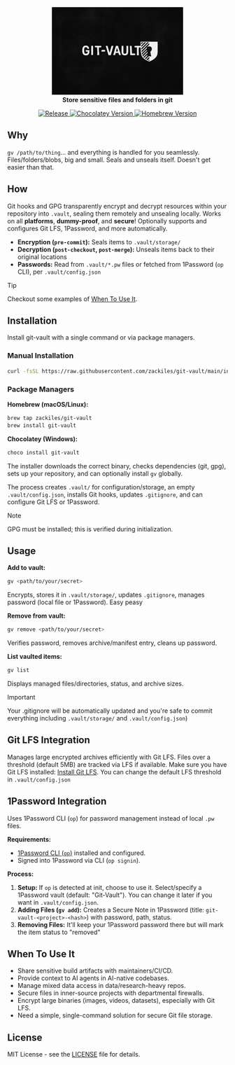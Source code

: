 <div align="center">
  <img src="logo.png" alt="Git-Vault Logo" style="max-width: 100%; max-height: 200px;">
  <div align="center">
    <b>Store sensitive files and folders in git</b>
  </div>
  <p>
    <a href="https://github.com/zackiles/git-vault/actions/workflows/release.yml">
      <img src="https://github.com/zackiles/git-vault/actions/workflows/release.yml/badge.svg" alt="Release">
    </a>
    <a href="https://chocolatey.org/packages/git-vault">
      <img src="https://img.shields.io/chocolatey/v/git-vault" alt="Chocolatey Version">
    </a>
    <a href="https://github.com/zackiles/homebrew-git-vault">
      <img src="https://img.shields.io/homebrew/v/zackiles/git-vault/git-vault" alt="Homebrew Version">
    </a>
  </p>
</div>

## Why

`gv /path/to/thing`... and everything is handled for you seamlessly. Files/folders/blobs, big and small. Seals and unseals itself. Doesn't get easier than that.

## How

Git hooks and GPG transparently encrypt and decrypt resources within your repository into `.vault`, sealing them remotely and unsealing locally. Works on all **platforms**, **dummy-proof**, and **secure**! Optionally supports and configures Git LFS, 1Password, and more automatically.

- **Encryption (`pre-commit`):** Seals items to `.vault/storage/`
- **Decryption (`post-checkout`, `post-merge`):** Unseals items back to their original locations
- **Passwords:** Read from `.vault/*.pw` files or fetched from 1Password (`op` CLI), per `.vault/config.json`

> [!TIP]
> Checkout some examples of [When To Use It](#when-to-use-it).

## Installation

Install git-vault with a single command or via package managers.

### Manual Installation

```bash
curl -fsSL https://raw.githubusercontent.com/zackiles/git-vault/main/install.sh | bash
```

### Package Managers

**Homebrew (macOS/Linux):**

```bash
brew tap zackiles/git-vault
brew install git-vault
```

**Chocolatey (Windows):**

```powershell
choco install git-vault
```

The installer downloads the correct binary, checks dependencies (git, gpg), sets up your repository, and can optionally install `gv` globally.

The process creates `.vault/` for configuration/storage, an empty `.vault/config.json`, installs Git hooks, updates `.gitignore`, and can configure Git LFS or 1Password.

> [!NOTE]
> GPG must be installed; this is verified during initialization.

## Usage

**Add to vault:**

```bash
gv <path/to/your/secret>
```

Encrypts, stores it in `.vault/storage/`, updates `.gitignore`, manages password (local file or 1Password). Easy peasy

**Remove from vault:**

```bash
gv remove <path/to/your/secret>
```

Verifies password, removes archive/manifest entry, cleans up password.

**List vaulted items:**

```bash
gv list
```

Displays managed files/directories, status, and archive sizes.

> [!IMPORTANT]
> Your .gitignore will be automatically updated and you're safe to commit everything including `.vault/storage/` and `.vault/config.json`)

## Git LFS Integration

Manages large encrypted archives efficiently with Git LFS. Files over a threshold (default 5MB) are tracked via LFS if available. Make sure you have Git LFS installed: [Install Git LFS](https://git-lfs.github.com/). You can change the default LFS threshold in `.vault/config.json`

## 1Password Integration

Uses 1Password CLI (`op`) for password management instead of local `.pw` files.

**Requirements:**

- [1Password CLI (`op`)](https://1password.com/downloads/command-line/) installed and configured.
- Signed into 1Password via CLI (`op signin`).

**Process:**

1. **Setup:** If `op` is detected at init, choose to use it. Select/specify a 1Password vault (default: "Git-Vault"). You can change it later if you want in `.vault/config.json`.
2. **Adding Files (`gv add`):** Creates a Secure Note in 1Password (title: `git-vault-<project>-<hash>`) with password, path, status.
3. **Removing Files:** It'll keep your 1Password password there but will mark the item status to "removed"

## When To Use It

- Share sensitive build artifacts with maintainers/CI/CD.
- Provide context to AI agents in AI-native codebases.
- Manage mixed data access in data/research-heavy repos.
- Secure files in inner-source projects with departmental firewalls.
- Encrypt large binaries (images, videos, datasets), especially with Git LFS.
- Need a simple, single-command solution for secure Git file storage.

## License

MIT License - see the [LICENSE](LICENSE) file for details.
